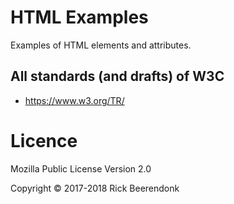 # HTML Examples

Examples of HTML elements and attributes.

## All standards (and drafts) of W3C

* https://www.w3.org/TR/

# Licence

Mozilla Public License Version 2.0

Copyright © 2017-2018 Rick Beerendonk
